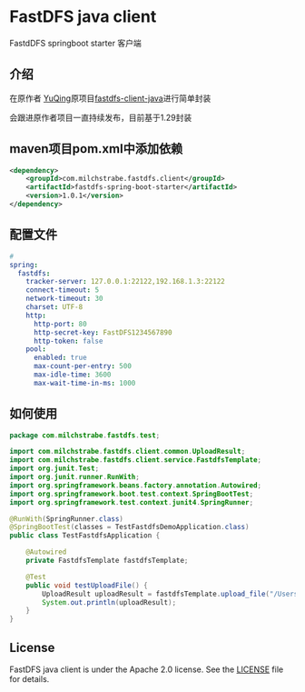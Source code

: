 # FastDFS java client
FastdDFS springboot starter 客户端

## 介绍

在原作者 [YuQing](https://github.com/happyfish100)原项目[fastdfs-client-java](https://github.com/happyfish100/fastdfs-client-java)进行简单封装

会跟进原作者项目一直持续发布，目前基于1.29封装


## maven项目pom.xml中添加依赖

```xml
<dependency>
    <groupId>com.milchstrabe.fastdfs.client</groupId>
    <artifactId>fastdfs-spring-boot-starter</artifactId>
    <version>1.0.1</version>
</dependency>
```

## 配置文件

```yaml
# 
spring:
  fastdfs:
    tracker-server: 127.0.0.1:22122,192.168.1.3:22122
    connect-timeout: 5
    network-timeout: 30
    charset: UTF-8
    http:
      http-port: 80
      http-secret-key: FastDFS1234567890
      http-token: false
    pool:
      enabled: true
      max-count-per-entry: 500
      max-idle-time: 3600
      max-wait-time-in-ms: 1000
```

## 如何使用

```java
package com.milchstrabe.fastdfs.test;

import com.milchstrabe.fastdfs.client.common.UploadResult;
import com.milchstrabe.fastdfs.client.service.FastdfsTemplate;
import org.junit.Test;
import org.junit.runner.RunWith;
import org.springframework.beans.factory.annotation.Autowired;
import org.springframework.boot.test.context.SpringBootTest;
import org.springframework.test.context.junit4.SpringRunner;

@RunWith(SpringRunner.class)
@SpringBootTest(classes = TestFastdfsDemoApplication.class)
public class TestFastdfsApplication {

    @Autowired
    private FastdfsTemplate fastdfsTemplate;

    @Test
    public void testUploadFile() {
        UploadResult uploadResult = fastdfsTemplate.upload_file("/Users/admin/Desktop/test.py", null, null);
        System.out.println(uploadResult);
    }
}

```



## License

 FastDFS java client is under the Apache 2.0 license. See the [LICENSE](https://github.com/ch3n90/fastdfs-client-java/blob/master/LICENSE) file for details.

